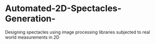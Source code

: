 # Automated-2D-Spectacles-Generation-
Designing spectacles using image processing libraries subjected to real world measurements in 2D
